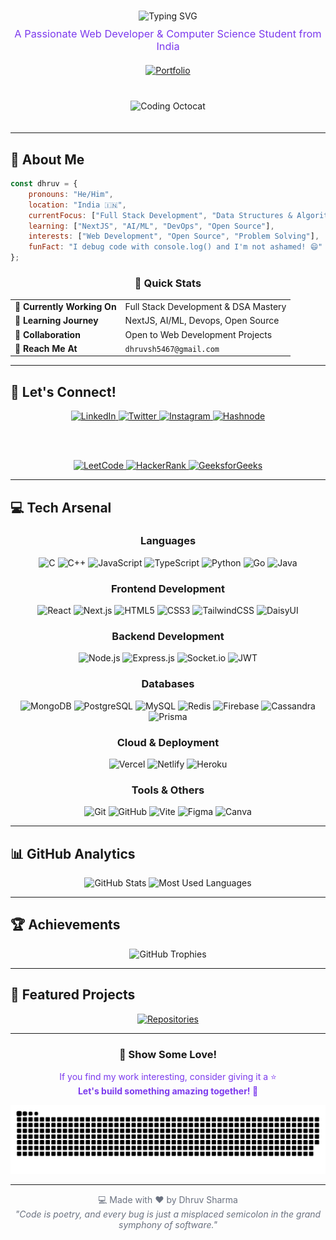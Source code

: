 # 
<div align="center">
  
  <!-- Dynamic Typing Animation -->
  <img src="https://readme-typing-svg.herokuapp.com/?font=Fira+Code&size=40&center=true&vCenter=true&width=600&height=100&duration=3000&pause=1000&color=58A6FF&background=00000000&multiline=true&lines=Hi+there!+%F0%9F%91%8B;I'm+Dhruv+Sharma;Full+Stack+Developer+%26+Problem+Solver" alt="Typing SVG" />
  
  <!-- Subtitle -->
  <h3 style="color: #7C3AED; font-family: 'Inter', 'Segoe UI', Tahoma, Geneva, Verdana, sans-serif; font-weight: 400; margin-top: 10px;">
    A Passionate Web Developer & Computer Science Student from India
  </h3>
  
  <!-- Portfolio Link -->
  <p style="margin: 20px 0;">
    <a href="https://dhruvs-portfolio-khaki.vercel.app/" target="_blank">
      <img src="https://img.shields.io/badge/🌐_Portfolio-Visit_My_Site-FF6B6B?style=for-the-badge&logo=vercel&logoColor=white&labelColor=1F2937" alt="Portfolio"/>
    </a>
  </p>
  
  <!-- Animated Character -->
  <img src="https://octodex.github.com/images/daftpunktocat-thomas.gif" alt="Coding Octocat" width="300" style="margin: 20px 0;"/>
  
</div>

---

## 🎯 **About Me**

```javascript
const dhruv = {
    pronouns: "He/Him",
    location: "India 🇮🇳",
    currentFocus: ["Full Stack Development", "Data Structures & Algorithms"],
    learning: ["NextJS", "AI/ML", "DevOps", "Open Source"],
    interests: ["Web Development", "Open Source", "Problem Solving"],
    funFact: "I debug code with console.log() and I'm not ashamed! 😄"
};
```

<div align="center">
  
  ### 🌟 **Quick Stats**
  
  <table>
    <tr>
      <td>🔭 <strong>Currently Working On</strong></td>
      <td>Full Stack Development & DSA Mastery</td>
    </tr>
    <tr>
      <td>🌱 <strong>Learning Journey</strong></td>
      <td>NextJS, AI/ML, Devops, Open Source</td>
    </tr>
    <tr>
      <td>👯 <strong>Collaboration</strong></td>
      <td>Open to Web Development Projects</td>
    </tr>
    <tr>
      <td>📧 <strong>Reach Me At</strong></td>
      <td><code>dhruvsh5467@gmail.com</code></td>
    </tr>
  </table>
  
</div>

---

## 🤝 **Let's Connect!**

<div align="center">
  
  <a href="https://www.linkedin.com/in/dhruv-sharma-331379154/" target="_blank">
    <img src="https://img.shields.io/badge/LinkedIn-0077B5?style=for-the-badge&logo=linkedin&logoColor=white&labelColor=0077B5" alt="LinkedIn"/>
  </a>
  <a href="https://twitter.com/dhruuv05" target="_blank">
    <img src="https://img.shields.io/badge/Twitter-1DA1F2?style=for-the-badge&logo=x&logoColor=white&labelColor=000000" alt="Twitter"/>
  </a>
  <a href="https://instagram.com/dh.ruv05" target="_blank">
    <img src="https://img.shields.io/badge/Instagram-E4405F?style=for-the-badge&logo=instagram&logoColor=white&labelColor=E4405F" alt="Instagram"/>
  </a>
  <a href="https://hashnode.com/@dhruv05" target="_blank">
    <img src="https://img.shields.io/badge/Hashnode-2962FF?style=for-the-badge&logo=hashnode&logoColor=white&labelColor=2962FF" alt="Hashnode"/>
  </a>
  
  <br><br>
  
  <a href="https://www.leetcode.com/dhruvsh5467" target="_blank">
    <img src="https://img.shields.io/badge/LeetCode-FFA116?style=for-the-badge&logo=leetcode&logoColor=white&labelColor=FFA116" alt="LeetCode"/>
  </a>
  <a href="https://www.hackerrank.com/dhruvsh5467" target="_blank">
    <img src="https://img.shields.io/badge/HackerRank-00EA64?style=for-the-badge&logo=hackerrank&logoColor=white&labelColor=00EA64" alt="HackerRank"/>
  </a>
  <a href="https://www.geeksforgeeks.org/user/dhrruv05/" target="_blank">
    <img src="https://img.shields.io/badge/GeeksforGeeks-298D46?style=for-the-badge&logo=geeksforgeeks&logoColor=white&labelColor=298D46" alt="GeeksforGeeks"/>
  </a>
  
</div>

---

## 💻 **Tech Arsenal**

<div align="center">

### **Languages**
![C](https://img.shields.io/badge/C-A8B9CC?style=for-the-badge&logo=c&logoColor=white&labelColor=00599C)
![C++](https://img.shields.io/badge/C++-00599C?style=for-the-badge&logo=cplusplus&logoColor=white&labelColor=00599C)
![JavaScript](https://img.shields.io/badge/JavaScript-F7DF1E?style=for-the-badge&logo=javascript&logoColor=black&labelColor=F7DF1E)
![TypeScript](https://img.shields.io/badge/TypeScript-3178C6?style=for-the-badge&logo=typescript&logoColor=white&labelColor=3178C6)
![Python](https://img.shields.io/badge/Python-3776AB?style=for-the-badge&logo=python&logoColor=white&labelColor=3776AB)
![Go](https://img.shields.io/badge/Go-00ADD8?style=for-the-badge&logo=go&logoColor=white&labelColor=00ADD8)
![Java](https://img.shields.io/badge/Java-ED8B00?style=for-the-badge&logo=openjdk&logoColor=white&labelColor=ED8B00)

### **Frontend Development**
![React](https://img.shields.io/badge/React-20232A?style=for-the-badge&logo=react&logoColor=61DAFB&labelColor=20232A)
![Next.js](https://img.shields.io/badge/Next.js-000000?style=for-the-badge&logo=nextdotjs&logoColor=white&labelColor=000000)
![HTML5](https://img.shields.io/badge/HTML5-E34F26?style=for-the-badge&logo=html5&logoColor=white&labelColor=E34F26)
![CSS3](https://img.shields.io/badge/CSS3-1572B6?style=for-the-badge&logo=css3&logoColor=white&labelColor=1572B6)
![TailwindCSS](https://img.shields.io/badge/Tailwind_CSS-38B2AC?style=for-the-badge&logo=tailwind-css&logoColor=white&labelColor=38B2AC)
![DaisyUI](https://img.shields.io/badge/DaisyUI-5A0EF8?style=for-the-badge&logo=daisyui&logoColor=white&labelColor=5A0EF8)

### **Backend Development**
![Node.js](https://img.shields.io/badge/Node.js-339933?style=for-the-badge&logo=nodedotjs&logoColor=white&labelColor=339933)
![Express.js](https://img.shields.io/badge/Express.js-000000?style=for-the-badge&logo=express&logoColor=white&labelColor=404D59)
![Socket.io](https://img.shields.io/badge/Socket.io-010101?style=for-the-badge&logo=socketdotio&logoColor=white&labelColor=010101)
![JWT](https://img.shields.io/badge/JWT-000000?style=for-the-badge&logo=jsonwebtokens&logoColor=white&labelColor=000000)

### **Databases**
![MongoDB](https://img.shields.io/badge/MongoDB-4EA94B?style=for-the-badge&logo=mongodb&logoColor=white&labelColor=47A248)
![PostgreSQL](https://img.shields.io/badge/PostgreSQL-316192?style=for-the-badge&logo=postgresql&logoColor=white&labelColor=336791)
![MySQL](https://img.shields.io/badge/MySQL-4479A1?style=for-the-badge&logo=mysql&logoColor=white&labelColor=4479A1)
![Redis](https://img.shields.io/badge/Redis-DC382D?style=for-the-badge&logo=redis&logoColor=white&labelColor=DC382D)
![Firebase](https://img.shields.io/badge/Firebase-FFCA28?style=for-the-badge&logo=firebase&logoColor=black&labelColor=FFCA28)
![Cassandra](https://img.shields.io/badge/Cassandra-1287B1?style=for-the-badge&logo=apache-cassandra&logoColor=white&labelColor=1287B1)
![Prisma](https://img.shields.io/badge/Prisma-2D3748?style=for-the-badge&logo=prisma&logoColor=white&labelColor=2D3748)

### **Cloud & Deployment**
![Vercel](https://img.shields.io/badge/Vercel-000000?style=for-the-badge&logo=vercel&logoColor=white&labelColor=000000)
![Netlify](https://img.shields.io/badge/Netlify-00C7B7?style=for-the-badge&logo=netlify&logoColor=white&labelColor=00C7B7)
![Heroku](https://img.shields.io/badge/Heroku-430098?style=for-the-badge&logo=heroku&logoColor=white&labelColor=430098)

### **Tools & Others**
![Git](https://img.shields.io/badge/Git-F05032?style=for-the-badge&logo=git&logoColor=white&labelColor=F05032)
![GitHub](https://img.shields.io/badge/GitHub-100000?style=for-the-badge&logo=github&logoColor=white&labelColor=181717)
![Vite](https://img.shields.io/badge/Vite-646CFF?style=for-the-badge&logo=vite&logoColor=white&labelColor=646CFF)
![Figma](https://img.shields.io/badge/Figma-F24E1E?style=for-the-badge&logo=figma&logoColor=white&labelColor=F24E1E)
![Canva](https://img.shields.io/badge/Canva-00C4CC?style=for-the-badge&logo=canva&logoColor=white&labelColor=00C4CC)

</div>

---

## 📊 **GitHub Analytics**

<div align="center">
  
  <img width="390" src="https://github-readme-stats.vercel.app/api?username=dhruv0050&show_icons=true&theme=tokyonight&hide_border=true&bg_color=0D1117&title_color=58A6FF&icon_color=1F6FEB&text_color=C9D1D9&border_radius=10" alt="GitHub Stats"/>
  
  <img width="390" src="https://github-readme-stats.vercel.app/api/top-langs/?username=dhruv0050&layout=compact&theme=tokyonight&hide_border=true&bg_color=0D1117&title_color=58A6FF&text_color=C9D1D9&border_radius=10&langs_count=8" alt="Most Used Languages"/>
  
</div>

---

## 🏆 **Achievements**

<div align="center">
  
  <img src="https://github-profile-trophy.vercel.app/?username=dhruv0050&theme=tokyonight&no-frame=true&no-bg=true&margin-w=4&row=1&column=7" alt="GitHub Trophies"/>
  
</div>

---

## 🚀 **Featured Projects**

<div align="center">
  
  <a href="https://github.com/dhruv0050">
    <img src="https://img.shields.io/badge/🔥_Check_Out_My_Repositories-FF6B6B?style=for-the-badge&logo=github&logoColor=white&labelColor=1F2937" alt="Repositories"/>
  </a>
  
</div>

---

<div align="center">
  
  ### 💝 **Show Some Love!**
  
  <p style="color: #7C3AED; font-family: 'Inter', 'Segoe UI', Tahoma, Geneva, Verdana, sans-serif;">
    If you find my work interesting, consider giving it a ⭐️<br>
    <strong>Let's build something amazing together! 🚀</strong>
  </p>
  
  <img src="https://raw.githubusercontent.com/platane/platane/output/github-contribution-grid-snake-dark.svg" alt="Snake animation" />
  
  ---
  
  <p style="color: #6B7280; font-size: 14px;">
    💻 Made with ❤️ by Dhruv Sharma<br>
    <em>"Code is poetry, and every bug is just a misplaced semicolon in the grand symphony of software."</em>
  </p>
  
</div>
